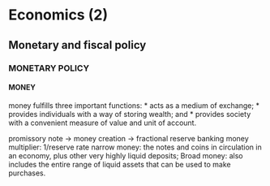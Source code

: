 <h1>Economics (2)</h1>
<!-- 269 -->
<h2>Monetary and fiscal policy</h2>
<h3>MONETARY POLICY</h3>
<h4>MONEY</h4>
<!--  -->
money fulfills three important functions:
* acts as a medium of exchange;
* provides individuals with a way of storing wealth; and
* provides society with a convenient measure of value and unit of account.

promissory note $\rightarrow$ money creation $\rightarrow$ fractional reserve banking
money multiplier: 1/reserve rate
narrow money: the notes and coins in circulation in an economy, plus other very highly liquid deposits;  Broad money: also includes the entire range of liquid assets that can be used to make purchases.
<!-- 279 -->



